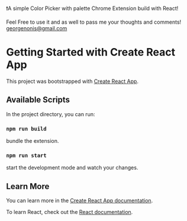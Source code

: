 ❗A simple Color Picker with palette Chrome Extension build with React!

Feel Free to use it and as well to pass me your thoughts and comments! georgenonis@gmail.com

# Getting Started with Create React App

This project was bootstrapped with [Create React App](https://github.com/facebook/create-react-app).

## Available Scripts

In the project directory, you can run:

### `npm run build`

bundle the extension.

### `npm run start`

start the development mode and watch your changes.

## Learn More

You can learn more in the [Create React App documentation](https://facebook.github.io/create-react-app/docs/getting-started).

To learn React, check out the [React documentation](https://reactjs.org/).
